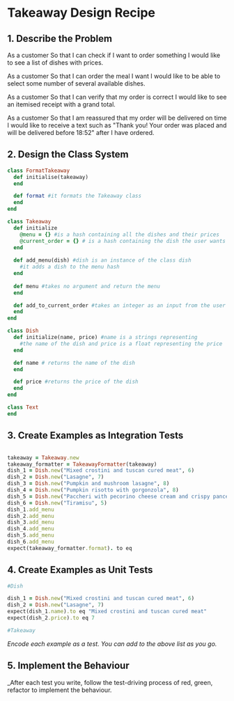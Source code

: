 # Takeaway Design Recipe

## 1. Describe the Problem

As a customer
So that I can check if I want to order something
I would like to see a list of dishes with prices.

As a customer
So that I can order the meal I want
I would like to be able to select some number of several available dishes.

As a customer
So that I can verify that my order is correct
I would like to see an itemised receipt with a grand total.

As a customer
So that I am reassured that my order will be delivered on time
I would like to receive a text such as "Thank you! Your order was placed and will be delivered before 18:52" after I have ordered.

## 2. Design the Class System

```ruby
class FormatTakeaway
  def initialise(takeaway)
  end

  def format #it formats the Takeaway class
  end
end

class Takeaway
  def initialize
    @menu = {} #is a hash containing all the dishes and their prices
    @current_order = {} # is a hash containing the dish the user wants  to order
  end
  
  def add_menu(dish) #dish is an instance of the class dish
    #it adds a dish to the menu hash
  end
  
  def menu #takes no argument and return the menu
  end

  def add_to_current_order #takes an integer as an input from the user and adds it to the current order
  end 
end

class Dish
  def initialize(name, price) #name is a strings representing
    #the name of the dish and price is a float representing the price
  end

  def name # returns the name of the dish
  end

  def price #returns the price of the dish
  end
end

class Text
end

```

## 3. Create Examples as Integration Tests

```ruby

takeaway = Takeaway.new
takeaway_formatter = TakeawayFormatter(takeaway)
dish_1 = Dish.new("Mixed crostini and tuscan cured meat", 6)
dish_2 = Dish.new("Lasagne", 7)
dish_3 = Dish.new("Pumpkin and mushroom lasagne", 8)
dish_4 = Dish.new("Pumpkin risotto with gorgonzola", 8)
dish_5 = Dish.new("Paccheri with pecorino cheese cream and crispy pancetta", 7)
dish_6 = Dish.new("Tiramisu", 5)
dish_1.add_menu
dish_2.add_menu
dish_3.add_menu
dish_4.add_menu
dish_5.add_menu
dish_6.add_menu
expect(takeaway_formatter.format). to eq 

```

## 4. Create Examples as Unit Tests

```ruby
#Dish

dish_1 = Dish.new("Mixed crostini and tuscan cured meat", 6)
dish_2 = Dish.new("Lasagne", 7)
expect(dish_1.name).to eq "Mixed crostini and tuscan cured meat"
expect(dish_2.price).to eq 7

#Takeaway
```

_Encode each example as a test. You can add to the above list as you go._

## 5. Implement the Behaviour

_After each test you write, follow the test-driving process of red, green,
refactor to implement the behaviour.  